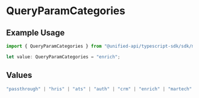 # QueryParamCategories

## Example Usage

```typescript
import { QueryParamCategories } from "@unified-api/typescript-sdk/sdk/models/operations";

let value: QueryParamCategories = "enrich";
```

## Values

```typescript
"passthrough" | "hris" | "ats" | "auth" | "crm" | "enrich" | "martech" | "ticketing" | "uc" | "accounting" | "storage" | "commerce" | "payment" | "genai" | "messaging" | "kms" | "task"
```